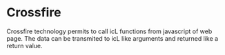 # Crossfire

Crossfire technology permits to call icL functions from javascript of web page.
The data can be transmited to icL like arguments and returned like a return
value.
